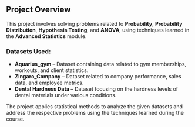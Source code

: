 ## Project Overview

This project involves solving problems related to **Probability**, **Probability Distribution**, **Hypothesis Testing**, and **ANOVA**, using techniques learned in the **Advanced Statistics** module.

### Datasets Used:

- **Aquarius_gym** – Dataset containing data related to gym memberships, workouts, and client statistics.
- **Zingaro_Company** – Dataset related to company performance, sales data, and employee metrics.
- **Dental Hardness Data** – Dataset focusing on the hardness levels of dental materials under various conditions.

The project applies statistical methods to analyze the given datasets and address the respective problems using the techniques learned during the course.
